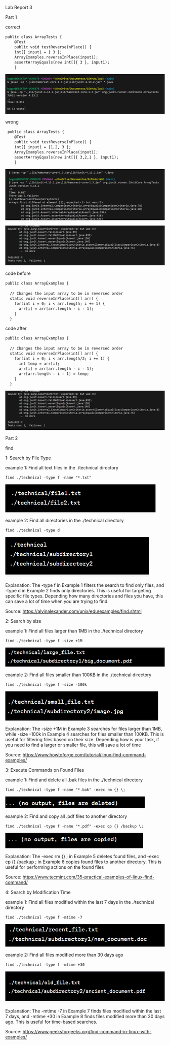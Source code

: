 Lab Report 3

Part 1

correct
```
public class ArrayTests {
	@Test 
	public void testReverseInPlace() {
    int[] input1 = { 3 };
    ArrayExamples.reverseInPlace(input1);
    assertArrayEquals(new int[]{ 3 }, input1);
	}
```

![Image](phlab3.1.png)


wrong
```
 public class ArrayTests {
	@Test 
	public void testReverseInPlace() {
    int[] input1 = {1,2, 3 };
    ArrayExamples.reverseInPlace(input1);
    assertArrayEquals(new int[]{ 3,2,1 }, input1);
	}
```

![Image](phlab3.2.png)

![Image](phlab3.3.png)


 code before
```
public class ArrayExamples {

  // Changes the input array to be in reversed order
  static void reverseInPlace(int[] arr) {
    for(int i = 0; i < arr.length; i += 1) {
      arr[i] = arr[arr.length - i - 1];
    }
  }
```
  
  code after
```
public class ArrayExamples {

  // Changes the input array to be in reversed order
  static void reverseInPlace(int[] arr) {
    for(int i = 0; i < arr.length/2; i += 1) {
      int temp = arr[i];
      arr[i] = arr[arr.length - i - 1];
      arr[arr.length - i - 1] = temp;
    }
  }
```

![Image](phlab3.3.png)


Part 2

find

1: Search by File Type

example 1: Find all text files in the ./technical directory
```
find ./technical -type f -name "*.txt"
```
![Image](phfind1.1.png)

example 2: Find all directories in the ./technical directory
```
find ./technical -type d
```
![Image](phfind1.2.png)

Explanation: The -type f in Example 1 filters the search to find only files, and -type d in Example 2 finds only directories. This is useful for targeting specific file types. Depending how many directories and files you have, this can save a lot of time when you are trying to find.

Source: https://alvinalexander.com/unix/edu/examples/find.shtml

2: Search by size

example 1:  Find all files larger than 1MB in the ./technical directory
```
find ./technical -type f -size +1M
```
![Image](phfind2.1.png)

example 2: Find all files smaller than 100KB in the ./technical directory
```
find ./technical -type f -size -100k
```
![Image](phfind2.2.png)

Explanation:  The -size +1M in Example 3 searches for files larger than 1MB, while -size -100k in Example 4 searches for files smaller than 100KB. This is useful for filtering files based on their size. Depending how is your task, if you need to find a larger or smaller file, this will save a lot of time

Source: https://www.howtoforge.com/tutorial/linux-find-command-examples/

3: Execute Commands on Found Files

example 1: Find and delete all .bak files in the ./technical directory
```
find ./technical -type f -name "*.bak" -exec rm {} \;
```

![Image](phfind3.1.png)

example 2:  Find and copy all .pdf files to another directory
```
find ./technical -type f -name "*.pdf" -exec cp {} /backup \;
```
![Image](phfind3.2.png)

Explanation:  The -exec rm {} \; in Example 5 deletes found files, and -exec cp {} /backup \; in Example 6 copies found files to another directory. This is useful for performing actions on the found files

Source: https://www.tecmint.com/35-practical-examples-of-linux-find-command/

4: Search by Modification Time 

example 1:  Find all files modified within the last 7 days in the ./technical directory
```
find ./technical -type f -mtime -7
```
![Image](phfind4.1.png)

example 2: Find all files modified more than 30 days ago
```
find ./technical -type f -mtime +30
```
![Image](phfind4.2.png)

Explanation: The -mtime -7 in Example 7 finds files modified within the last 7 days, and -mtime +30 in Example 8 finds files modified more than 30 days ago. This is useful for time-based searches.

Source: https://www.geeksforgeeks.org/find-command-in-linux-with-examples/

